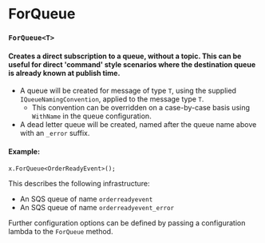 # ForQueue

### `ForQueue<T>`

#### Creates a direct subscription to a queue, without a topic. This can be useful for direct 'command' style scenarios where the destination queue is already known at publish time.

* A queue will be created for message of type `T`, using the supplied `IQueueNamingConvention`, applied to the message type `T`. 
  * This convention can be overridden on a case-by-case basis using `WithName` in the queue configuration.
* A dead letter queue will be created, named after the queue name above with an `_error` suffix.

#### Example:

```text
x.ForQueue<OrderReadyEvent>();
```

This describes the following infrastructure:

* An SQS queue of name `orderreadyevent`
* An SQS queue of name `orderreadyevent_error`

Further configuration options can be defined by passing a configuration lambda to the `ForQueue` method.

